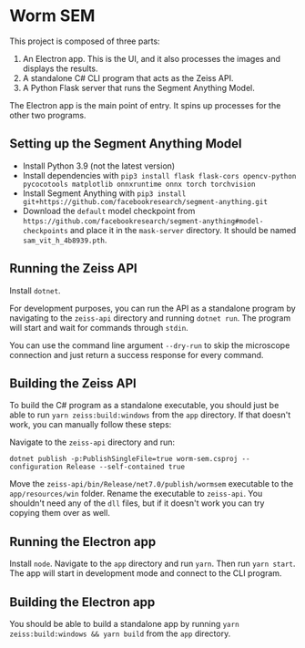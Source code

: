 # Worm SEM

This project is composed of three parts:

1. An Electron app. This is the UI, and it also processes the images and displays the results.
2. A standalone C# CLI program that acts as the Zeiss API.
3. A Python Flask server that runs the Segment Anything Model.

The Electron app is the main point of entry. It spins up processes for the other two programs.

## Setting up the Segment Anything Model

- Install Python 3.9 (not the latest version)
- Install dependencies with `pip3 install flask flask-cors opencv-python pycocotools matplotlib onnxruntime onnx torch torchvision`
- Install Segment Anything with `pip3 install git+https://github.com/facebookresearch/segment-anything.git`
- Download the `default` model checkpoint from `https://github.com/facebookresearch/segment-anything#model-checkpoints` and place it in the `mask-server` directory. It should be named `sam_vit_h_4b8939.pth`.

## Running the Zeiss API

Install `dotnet`.

For development purposes, you can run the API as a standalone program by navigating to the `zeiss-api` directory and running `dotnet run`. The program will start and wait for commands through `stdin`.

You can use the command line argument `--dry-run` to skip the microscope connection and just return a success response for every command.

## Building the Zeiss API

To build the C# program as a standalone executable, you should just be able to run `yarn zeiss:build:windows` from the `app` directory. If that doesn't work, you can manually follow these steps:

Navigate to the `zeiss-api` directory and run:

```
dotnet publish -p:PublishSingleFile=true worm-sem.csproj --configuration Release --self-contained true
```

Move the `zeiss-api/bin/Release/net7.0/publish/wormsem` executable to the `app/resources/win` folder. Rename the executable to `zeiss-api`. You shouldn't need any of the `dll` files, but if it doesn't work you can try copying them over as well.

## Running the Electron app

Install `node`. Navigate to the `app` directory and run `yarn`. Then run `yarn start`. The app will start in development mode and connect to the CLI program.

## Building the Electron app

You should be able to build a standalone app by running `yarn zeiss:build:windows && yarn build` from the `app` directory.
